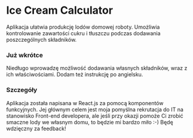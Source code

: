 # Ice Cream Calculator




Aplikacja ułatwia produkcję lodów domowej roboty. Umożliwia kontrolowanie zawartości cukru i tłuszczu podczas dodawania poszczególnych składników.

### Już wkrótce

Niedługo wprowadzę możliwość dodawania własnych składników, wraz z ich właściwościami. Dodam też instrukcję po angielsku.

### Szczegóły

Aplikacja została napisana w React.js za pomocą komponentów funkcyjnych. Jej głównym celem jest moja pomyślna rekrutacja do IT na stanowisko Front-end developera, ale jeśli przy okazji pomoże Ci zrobić smaczne lody we własnym domu, to będzie mi bardzo miło :-) Będę wdzięczny za feedback!


